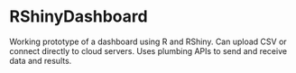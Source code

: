 # RShinyDashboard

Working prototype of a dashboard using R and RShiny. Can upload CSV or connect directly to cloud servers. Uses plumbing APIs to send and receive data and results. 
